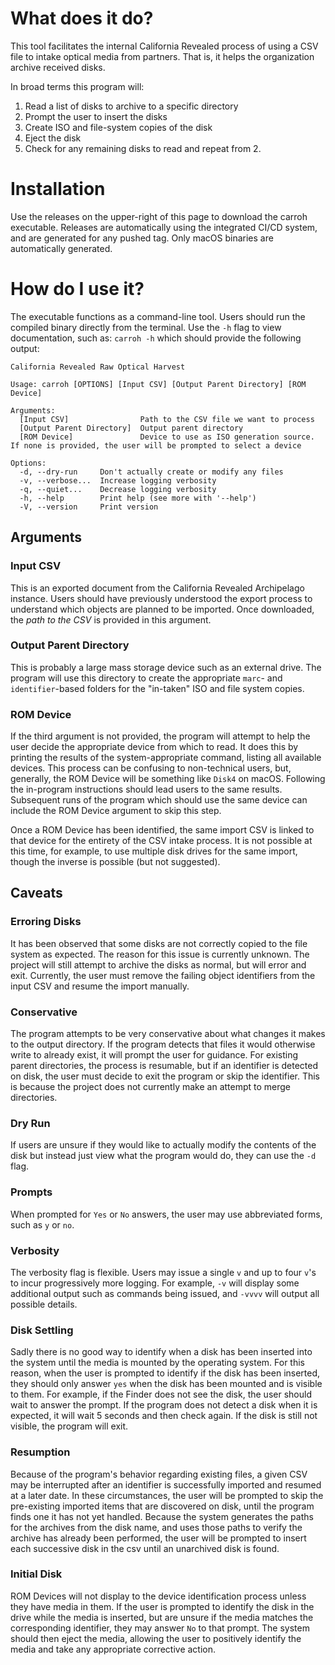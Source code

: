 # What does it do?
This tool facilitates the internal California Revealed process of using a CSV file to intake optical media from partners.
That is, it helps the organization archive received disks.

In broad terms this program will:
  1. Read a list of disks to archive to a specific directory
  2. Prompt the user to insert the disks
  3. Create ISO and file-system copies of the disk
  4. Eject the disk
  5. Check for any remaining disks to read and repeat from 2.

# Installation
Use the releases on the upper-right of this page to download the carroh executable.
Releases are automatically using the integrated CI/CD system, and are generated for any pushed tag.
Only macOS binaries are automatically generated.

# How do I use it?
The executable functions as a command-line tool.
Users should run the compiled binary directly from the terminal.
Use the `-h` flag to view documentation, such as:
`carroh -h`
which should provide the following output:
```
California Revealed Raw Optical Harvest

Usage: carroh [OPTIONS] [Input CSV] [Output Parent Directory] [ROM Device]

Arguments:
  [Input CSV]                Path to the CSV file we want to process
  [Output Parent Directory]  Output parent directory
  [ROM Device]               Device to use as ISO generation source.  If none is provided, the user will be prompted to select a device

Options:
  -d, --dry-run     Don't actually create or modify any files
  -v, --verbose...  Increase logging verbosity
  -q, --quiet...    Decrease logging verbosity
  -h, --help        Print help (see more with '--help')
  -V, --version     Print version
```

## Arguments
### Input CSV
This is an exported document from the California Revealed Archipelago instance.
Users should have previously understood the export process to understand which objects are planned to be imported.
Once downloaded, the *path to the CSV* is provided in this argument.

### Output Parent Directory
This is probably a large mass storage device such as an external drive.
The program will use this directory to create the appropriate `marc`- and `identifier`-based folders for the "in-taken" ISO and file system copies.

### ROM Device
If the third argument is not provided, the program will attempt to help the user decide the appropriate device from which to read.
It does this by printing the results of the system-appropriate command, listing all available devices.
This process can be confusing to non-technical users, but, generally, the ROM Device will be something like `Disk4` on macOS.
Following the in-program instructions should lead users to the same results.
Subsequent runs of the program which should use the same device can include the ROM Device argument to skip this step.

Once a ROM Device has been identified, the same import CSV is linked to that device for the entirety of the CSV intake process.
It is not possible at this time, for example, to use multiple disk drives for the same import, though the inverse is possible (but not suggested).

## Caveats
### Erroring Disks
It has been observed that some disks are not correctly copied to the file system as expected.
The reason for this issue is currently unknown.
The project will still attempt to archive the disks as normal, but will error and exit.
Currently, the user must remove the failing object identifiers from the input CSV and resume the import manually.


### Conservative
The program attempts to be very conservative about what changes it makes to the output directory.
If the program detects that files it would otherwise write to already exist, it will prompt the user for guidance.
For existing parent directories, the process is resumable, but if an identifier is detected on disk, the user must decide to exit the program or skip the identifier.
This is because the project does not currently make an attempt to merge directories.

### Dry Run
If users are unsure if they would like to actually modify the contents of the disk but instead just view what the program would do, they can use the `-d` flag.

### Prompts
When prompted for `Yes` or `No` answers, the user may use abbreviated forms, such as `y` or `no`.

### Verbosity
The verbosity flag is flexible.
Users may issue a single `v` and up to four `v`'s to incur progressively more logging.
For example, `-v` will display some additional output such as commands being issued, and `-vvvv` will output all possible details.

### Disk Settling
Sadly there is no good way to identify when a disk has been inserted into the system until the media is mounted by the operating system.
For this reason, when the user is prompted to identify if the disk has been inserted, they should only answer `yes` when the disk has been mounted and is visible to them.
For example, if the Finder does not see the disk, the user should wait to answer the prompt.
If the program does not detect a disk when it is expected, it will wait 5 seconds and then check again.
If the disk is still not visible, the program will exit.

### Resumption
Because of the program's behavior regarding existing files, a given CSV may be interrupted after an identifier is successfully imported and resumed at a later date.
In these circumstances, the user will be prompted to skip the pre-existing imported items that are discovered on disk, until the program finds one it has not yet handled.
Because the system generates the paths for the archives from the disk name, and uses those paths to verify the archive has already been performed, the user will be prompted to insert each successive disk in the csv until an unarchived disk is found.

### Initial Disk
ROM Devices will not display to the device identification process unless they have media in them.
If the user is prompted to identify the disk in the drive while the media is inserted, but are unsure if the media matches the corresponding identifier, they may answer `No` to that prompt.
The system should then eject the media, allowing the user to positively identify the media and take any appropriate corrective action.

